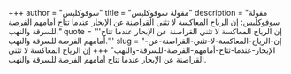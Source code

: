 +++
author = "سوفوكليس"
title = "مقولة سوفوكليس"
description = "مقولة سوفوكليس: إن الرياح المعاكسة لا تثني القراصنة عن الإبحار عندما تتاح أمامهم الفرصة للسرقة والنهب."
quote = '''إن الرياح المعاكسة لا تثني القراصنة عن الإبحار عندما تتاح أمامهم الفرصة للسرقة والنهب.''' 
slug = "إن-الرياح-المعاكسة-لا-تثني-القراصنة-عن-الإبحار-عندما-تتاح-أمامهم-الفرصة-للسرقة-والنهب"
+++
إن الرياح المعاكسة لا تثني القراصنة عن الإبحار عندما تتاح أمامهم الفرصة للسرقة والنهب.
